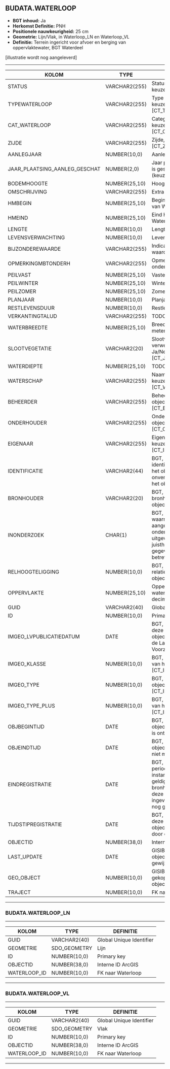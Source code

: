 ﻿## BUDATA.WATERLOOP


* __BGT inhoud:__ Ja
* __Herkomst Definitie:__ PNH
* __Positionele nauwkeurigheid:__ 25 cm
* __Geometrie:__ Lijn/Vlak, in Waterloop_LN en Waterloop_VL
* __Definitie:__ Terrein ingericht voor afvoer en berging van oppervlaktewater, BGT Waterdeel

[illustratie wordt nog aangeleverd]

***

|KOLOM                               |TYPE              |DEFINITIE|
|------                              |----              |-----    |
|STATUS                              |VARCHAR2(255)     |Status van de gegevens, keuzelijst [CT_STATUS]|
|TYPEWATERLOOP                       |VARCHAR2(255)     |Type waterloop, keuzelijst [CT_TYPE_WATERLOOP]|
|CAT_WATERLOOP                       |VARCHAR2(255)     |Categorie waterloop, keuzelijst [CT_CAT_WATERLOOP]
|ZIJDE                               |VARCHAR2(255)     |Zijde, keuzelijst [CT_ZIJDE]|
|AANLEGJAAR                          |NUMBER(10,0)      |Aanlegjaar|
|JAAR_PLAATSING_AANLEG_GESCHAT       |NUMBER(2,0)       |Jaar plaatsing of aanleg is geschat: ja of nee (keuzelijst [CT_JA_NEE])|
|BODEMHOOGTE                         |NUMBER(25,10)     |Hoogte t.o.v. NAP|
|OMSCHRIJVING                        |VARCHAR2(255)     |Extra toelichting|
|HMBEGIN                             |NUMBER(25,10)     |Begin Hectometrering van Waterloop|
|HMEIND                              |NUMBER(25,10)     |Eind Hectometrering van Waterloop|
|LENGTE                              |NUMBER(10,0)      |Lengte van Waterloop|
|LEVENSVERWACHTING                   |NUMBER(10,0)      |Levensverwachting|
|BIJZONDEREWAARDE                    |VARCHAR2(255)     |Indicatie van bijzondere waarde|
|OPMERKINGMBTONDERH                  |VARCHAR2(255)     |Opmerking mbt onderhoud|
|PEILVAST                            |NUMBER(25,10)     |Vaste peil|
|PEILWINTER                          |NUMBER(25,10)     |Winter peil|
|PEILZOMER                           |NUMBER(25,10)     |Zomer peil|
|PLANJAAR                            |NUMBER(10,0)      |Planjaar|
|RESTLEVENSDUUR                      |NUMBER(10,0)      |Restlevensduur|
|VERKANTINGTALUD                     |VARCHAR2(255)     |TODO|
|WATERBREEDTE                        |NUMBER(25,10)     |Breedte Natte profiel in meters (2 decimalen)|
|SLOOTVEGETATIE                      |VARCHAR2(20)      |Slootvegetatie dient verwerkt te worden: Ja/Nee. Keuzelijst [CT_JA_NEE]|
|WATERDIEPTE                         |NUMBER(25,10)     |TODO|
|WATERSCHAP                          |VARCHAR2(255)     |Naam Waterschap, keuzelijst [CT_WATERSCHAP]|
|BEHEERDER                           |VARCHAR2(255)     |Beheerder van het object, keuzelijst [CT_BEHEERDER]|
|ONDERHOUDER                         |VARCHAR2(255)     |Onderhouder van het object, keuzelijst [CT_ONDERHOUDER]|
|EIGENAAR                            |VARCHAR2(255)     |Eigenaar van het object, keuzelijst [CT_INSTANTIE]|
|IDENTIFICATIE                       |VARCHAR2(44)      |BGT, Uniek identificatienummer voor het object dat onveranderlijk is zolang het object bestaat|
|BRONHOUDER                          |VARCHAR2(20)      |BGT, De bronhoudercode van het object|
|INONDERZOEK                         |CHAR(1)           |BGT, Een aanduiding waarmee wordt aangegeven dat een onderzoek wordt uitgevoerd naar de juistheid van een of meer gegevens van het betreffende object|
|RELHOOGTELIGGING                    |NUMBER(10,0)      |BGT, Aanduiding voor de relatieve hoogte van het object|
|OPPERVLAKTE                         |NUMBER(25,10)     |Oppervlakte van de waterloop (m2, 2 decimalen)|
|GUID                                |VARCHAR2(40)      |Global Unique Identifier|
|ID                                  |NUMBER(10,0)      |Primary Key|
|IMGEO_LVPUBLICATIEDATUM             |DATE              |BGT, Tijdstip waarop deze instantie van het object is opgenomen in de Landelijke Voorziening|
|IMGEO_KLASSE                        |NUMBER(10,0)      |BGT, hoofdclassificatie van het object, keuzelijst [CT_IMGEO_KLASSE]|
|IMGEO_TYPE                          |NUMBER(10,0)      |BGT, typering van het object, keuzelijst [CT_IMGEO_TYPE] |
|IMGEO_TYPE_PLUS                     |NUMBER(10,0)      |BGT, nadere typering van het object, keuzelijst [CT_IMGEO_TYPE_PLUS]|
|OBJBEGINTIJD                        |DATE              |BGT, Datum waarop het object bij de bronhouder is ontstaan|
|OBJEINDTIJD                         |DATE              |BGT, Datum waarop het object bij de bronhouder niet meer geldig is|
|EINDREGISTRATIE                     |DATE              |BGT, Eind van de periode waarop deze instantie van het object geldig is bij de bronhouder. Wanneer deze waarde niet is ingevuld is de instantie nog geldig|
|TIJDSTIPREGISTRATIE                 |DATE              |BGT, Tijdstip waarop deze instantie van het object is opgenomen door de bronhouder|
|OBJECTID                            |NUMBER(38,0)      |Interne ID ArcGIS|
|LAST_UPDATE                         |DATE              |GISIB, Datum waarop het object voor het laatst gewijzigd is in GISIB|
|GEO_OBJECT                          |NUMBER(10,0)      |GISIB, Interne ID van gekoppeld Gisib geo object|
|TRAJECT                             |NUMBER(10,0)      |FK naar Traject|

***

### BUDATA.WATERLOOP_LN

***

|KOLOM                               |TYPE              |DEFINITIE|
|------                              |----              |-----    |
|GUID                                |VARCHAR2(40)      |Global Unique Identifier|
|GEOMETRIE                           |SDO_GEOMETRY      |Lijn|
|ID                                 |NUMBER(10,0)      |Primary key|
|OBJECTID                            |NUMBER(38,0)   |Interne ID ArcGIS|
|WATERLOOP_ID                        |NUMBER(10,0)    |FK naar Waterloop|

***

### BUDATA.WATERLOOP_VL

***

|KOLOM                               |TYPE              |DEFINITIE|
|------                              |----              |-----    |
|GUID                                |VARCHAR2(40)      |Global Unique Identifier|
|GEOMETRIE                           |SDO_GEOMETRY      |Vlak|
|ID                                 |NUMBER(10,0)      |Primary key|
|OBJECTID                            |NUMBER(38,0)   |Interne ID ArcGIS|
|WATERLOOP_ID                        |NUMBER(10,0)    |FK naar Waterloop|

***